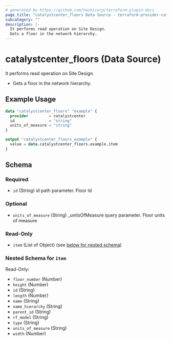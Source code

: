 ```yaml
---
# generated by https://github.com/hashicorp/terraform-plugin-docs
page_title: "catalystcenter_floors Data Source - terraform-provider-catalystcenter"
subcategory: ""
description: |-
  It performs read operation on Site Design.
  Gets a floor in the network hierarchy.
---
```


# catalystcenter_floors (Data Source)

It performs read operation on Site Design.

- Gets a floor in the network hierarchy.

## Example Usage

```terraform
data "catalystcenter_floors" "example" {
  provider         = catalystcenter
  id               = "string"
  units_of_measure = "string"
}

output "catalystcenter_floors_example" {
  value = data.catalystcenter_floors.example.item
}
```

<!-- schema generated by tfplugindocs -->
## Schema

### Required

- `id` (String) id path parameter. Floor Id

### Optional

- `units_of_measure` (String) _unitsOfMeasure query parameter. Floor units of measure

### Read-Only

- `item` (List of Object) (see [below for nested schema](#nestedatt--item))

<a id="nestedatt--item"></a>
### Nested Schema for `item`

Read-Only:

- `floor_number` (Number)
- `height` (Number)
- `id` (String)
- `length` (Number)
- `name` (String)
- `name_hierarchy` (String)
- `parent_id` (String)
- `rf_model` (String)
- `type` (String)
- `units_of_measure` (String)
- `width` (Number)
